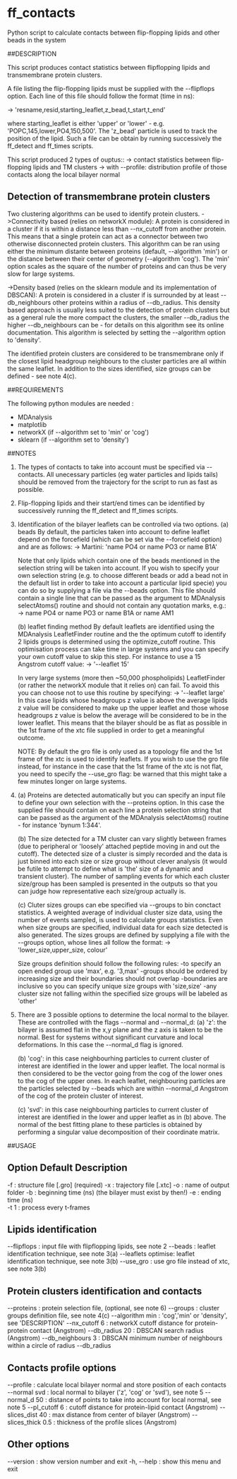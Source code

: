 # ff_contacts
Python script to calculate contacts between flip-flopping lipids and other beads in the system

##DESCRIPTION


This script produces contact statistics between flipflopping lipids and transmembrane
protein clusters.

A file listing the flip-flopping lipids must be supplied with the --flipflops option.
Each line of this file should follow the format (time in ns):

 -> 'resname,resid,starting_leaflet,z_bead,t_start,t_end'

where starting_leaflet is either 'upper' or 'lower' - e.g. 'POPC,145,lower,PO4,150,500'.
The 'z_bead' particle is used to track the position of the lipid. Such a file can be
obtain by running successively the ff_detect and ff_times scripts.

This script produced 2 types of ouptus::
 -> contact statistics between flip-flopping lipids and TM clusters
 -> with --profile: distribution profile of those contacts along the local bilayer normal

**Detection of transmembrane protein clusters**
-------------------------------------------
Two clustering algorithms can be used to identify protein clusters.
->Connectivity based (relies on networkX module):
  A protein is considered in a cluster if it is within a distance less than --nx_cutoff
  from another protein. This means that a single protein can act as a connector between
  two otherwise disconnected protein clusters.
  This algorithm can be ran using either the minimum distante between proteins (default, 
  --algorithm 'min') or the distance between their center of geometry (--algorithm 'cog').
  The 'min' option scales as the square of the number of proteins and can thus be very
  slow for large systems.

->Density based (relies on the sklearn module and its implementation of DBSCAN):
  A protein is considered in a cluster if is surrounded by at least --db_neighbours other
  proteins within a radius of --db_radius.
  This density based approach is usually less suited to the detection of protein
  clusters but as a general rule the more compact the clusters, the smaller --db_radius
  the higher --db_neighbours can be - for details on this algorithm see its online
  documentation.
  This algorithm is selected by setting the --algorithm option to 'density'.

The identified protein clusters are considered to be transmembrane only if the closest
lipid headgroup neighbours to the cluster particles are all within the same leaflet.
In addition to the sizes identified, size groups can be defined - see note 4(c).


##REQUIREMENTS

The following python modules are needed :
 - MDAnalysis
 - matplotlib
 - networkX (if --algorithm set to 'min' or 'cog')
 - sklearn (if --algorithm set to 'density')


##NOTES

1. The types of contacts to take into account must be specified via --contacts. All
   unecessary particles (eg water particles and lipids tails) should be removed from
   the trajectory for the script to run as fast as possible.

2. Flip-flopping lipids and their start/end times can be identified by successively
   running the ff_detect and ff_times scripts.

3. Identification of the bilayer leaflets can be controlled via two options.
   (a) beads
    By default, the particles taken into account to define leaflet depend on the
    forcefield (which can be set via the --forcefield option) and are as follows:
    -> Martini: 'name PO4 or name PO3 or name B1A'
   
    Note that only lipids which contain one of the beads mentioned in the selection string
    will be taken into account. If you wish to specify your own selection string (e.g. to
    choose different beads or add a bead not in the default list in order to take into
    account a particular lipid specie) you can do so by supplying a file via the --beads
    option. This file should contain a single line that can be passed as the argument
    to MDAnalysis selectAtoms() routine and should not contain any quotation marks, e.g.:
     -> name PO4 or name PO3 or name B1A or name AM1
        
   (b) leaflet finding method
    By default leaflets are identified using the MDAnalysis LeafletFinder routine and the
    the optimum cutoff to identify 2 lipids groups is determined using the optimize_cutoff
    routine.
    This optimisation process can take time in large systems and you can specify your own
    cutoff value to skip this step. For instance to use a 15 Angstrom cutoff value:
     -> '--leaflet 15'
   
    In very large systems (more then ~50,000 phospholipids) LeafletFinder (or rather the
    networkX module that it relies on) can fail. To  avoid this you can choose not to use
    this routine by specifying:
     -> '--leaflet large'
    In this case lipids whose headgroups z value is above the average lipids z value will
    be considered to make up the upper leaflet and those whose headgroups z value is below
    the average will be considered to be in the lower leaflet.
    This means that the bilayer should be as flat as possible in the 1st frame of the xtc
    file supplied in order to get a meaningful outcome. 

	NOTE: By default the gro file is only used as a topology file and the 1st frame of the
	xtc is used to identify leaflets. If you wish to use the gro file instead, for instance
	in the case that the 1st frame of the xtc is not flat, you need to specify the --use_gro
	flag: be warned that this might take a few minutes longer on large systems.

4. (a) Proteins are detected automatically but you can specify an input file to define your
   own selection with the --proteins option.
   In this case the supplied file should contain on each line a protein selection string
   that can be passed as the argument of the MDAnalysis selectAtoms() routine - for 
   instance 'bynum 1:344'.

   (b) The size detected for a TM cluster can vary slightly between frames (due to
   peripheral or 'loosely' attached peptide moving in and out the cutoff). The detected
   size of a cluster is simply recorded and the data is just binned into each size or size
   group without clever analysis (it would be futile to attempt to define what is 'the'
   size of a dynamic and transient cluster).
   The number of sampling events for which each cluster size/group has been sampled is
   presented in the outputs so that you can judge how representative each size/group
   actually is.

   (c) Cluter sizes groups can ebe specified via --groups to bin conctact statistics.
   A weighted average of individual cluster size data, using the number of events
   sampled, is used to calculate groups statistics. Even when size groups are specified,
   individual data for each size detected is also  generated. The sizes groups are defined
   by supplying a file with the --groups option, whose lines all follow the format:
    -> 'lower_size,upper_size, colour'

   Size groups definition should follow the following rules:
    -to specify an open ended group use 'max', e.g. '3,max'
    -groups should be ordered by increasing size and their boundaries should not overlap
    -boundaries are inclusive so you can specify unique size groups with 'size,size'
    -any cluster size not falling within the specified size groups will be labeled as 'other'

5. There are 3 possible options to determine the local normal to the bilayer. These are
   controlled with the flags --normal and --normal_d:
   (a) 'z': the bilayer is assumed flat in the x,y plane and the z axis is taken to be the
    normal. Best for systems without significant curvature and local deformations. In this
    case the --normal_d flag is ignored.

   (b) 'cog': in this case neighbourhing particles to current cluster of interest are
    identified in the lower and upper leaflet. The local normal is then considered to be the
    vector going from the cog of the lower ones to the cog of the upper ones. In each leaflet,
    neighbouring particles are the particles selected by --beads which are within --normal_d
    Angstrom of the cog of the protein cluster of interest.

   (c) 'svd': in this case neighbourhing particles to current cluster of interest are
    identified in the lower and upper leaflet as in (b) above. The normal of the best fitting
    plane to these particles is obtained by performing a singular value decomposition of their
    coordinate matrix.


##USAGE
	
Option	      Default  	Description                    
-----------------------------------------------------
-f			: structure file [.gro] (required)
-x			: trajectory file [.xtc]
-o			: name of output folder
-b			: beginning time (ns) (the bilayer must exist by then!)
-e			: ending time (ns)	
-t 		1	: process every t-frames

Lipids identification  
-----------------------------------------------------
--flipflops		: input file with flipflopping lipids, see note 2
--beads			: leaflet identification technique, see note 3(a)
--leaflets	optimise: leaflet identification technique, see note 3(b)
--use_gro		: use gro file instead of xtc, see note 3(b)

Protein clusters identification and contacts
-----------------------------------------------------
--proteins		: protein selection file, (optional, see note 6)
--groups		: cluster groups definition file, see note 4(c)
--algorithm	min	: 'cog','min' or 'density', see 'DESCRIPTION'
--nx_cutoff 	6	: networkX cutoff distance for protein-protein contact (Angstrom)
--db_radius 	20	: DBSCAN search radius (Angstrom)
--db_neighbours	3	: DBSCAN minimum number of neighbours within a circle of radius --db_radius	

 Contacts profile options
-----------------------------------------------------
--profile 		: calculate local bilayer normal and store position of each contacts
--normal	svd	: local normal to bilayer ('z', 'cog' or 'svd'), see note 5
--normal_d	50	: distance of points to take into account for local normal, see note 5
--pl_cutoff 	6	: cutoff distance for protein-lipid contact (Angstrom)
--slices_dist	40 	: max distance from center of bilayer (Angstrom)
--slices_thick	0.5 	: thickness of the profile slices (Angstrom)
 
Other options
-----------------------------------------------------
--version		: show version number and exit
-h, --help		: show this menu and exit

